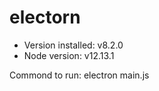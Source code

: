 # electorn

* Version installed: v8.2.0 
* Node version: v12.13.1

Commond to run: 
		electron main.js